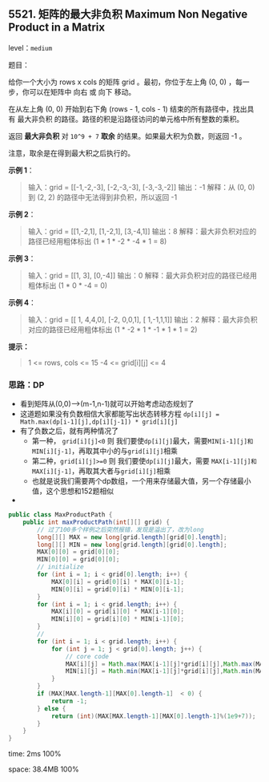 ## 5521. 矩阵的最大非负积 Maximum Non Negative Product in a Matrix

level：`medium`

题目：

给你一个大小为 rows x cols 的矩阵 grid 。最初，你位于左上角 (0, 0) ，每一步，你可以在矩阵中 向右 或 向下 移动。

在从左上角 (0, 0) 开始到右下角 (rows - 1, cols - 1) 结束的所有路径中，找出具有 最大非负积 的路径。路径的积是沿路径访问的单元格中所有整数的乘积。

返回 **最大非负积** 对 `10^9 + 7` **取余** 的结果。如果最大积为负数，则返回 -1 。

注意，取余是在得到最大积之后执行的。

 

**示例 1**：

> 输入：grid = [[-1,-2,-3],
>              [-2,-3,-3],
>              [-3,-3,-2]]
> 输出：-1
> 解释：从 (0, 0) 到 (2, 2) 的路径中无法得到非负积，所以返回 -1

**示例 2**：

> 输入：grid = [[1,-2,1],
>              [1,-2,1],
>              [3,-4,1]]
> 输出：8
> 解释：最大非负积对应的路径已经用粗体标出 (1 * 1 * -2 * -4 * 1 = 8)

**示例 3**：

> 输入：grid = [[1, 3],
>              [0,-4]]
> 输出：0
> 解释：最大非负积对应的路径已经用粗体标出 (1 * 0 * -4 = 0)

**示例 4**：

> 输入：grid = [[ 1, 4,4,0],
>              [-2, 0,0,1],
>              [ 1,-1,1,1]]
> 输出：2
> 解释：最大非负积对应的路径已经用粗体标出 (1 * -2 * 1 * -1 * 1 * 1 = 2)

**提示：**

> 1 <= rows, cols <= 15
> -4 <= grid[i][j] <= 4



### 思路：DP

- 看到矩阵从(0,0)-->(m-1,n-1)就可以开始考虑动态规划了
- 这道题如果没有负数相信大家都能写出状态转移方程 `dp[i][j] = Math.max(dp[i-1][j],dp[i][j-1]) * grid[i][j]`
- 有了负数之后，就有两种情况了
  - 第一种， `grid[i][j]<0` 则 我们要使`dp[i][j]`最大，需要`MIN[i-1][j]和MIN[i][j-1]`，再取其中小的与`grid[i][j]`相乘
  - 第二种，`grid[i][j]>=0` 则 我们要使`dp[i][j]`最大，需要 `MAX[i-1][j]和MAX[i][j-1]`，再取其大者与`grid[i][j]`相乘
  - 也就是说我们需要两个dp数组，一个用来存储最大值，另一个存储最小值，这个思想和152题相似
- 

```java
public class MaxProductPath {
    public int maxProductPath(int[][] grid) {
        // 过了100多个样例之后突然报错，发现是溢出了，改为long
        long[][] MAX = new long[grid.length][grid[0].length];
        long[][] MIN = new long[grid.length][grid[0].length];
        MAX[0][0] = grid[0][0];
        MIN[0][0] = grid[0][0];
        // initialize
        for (int i = 1; i < grid[0].length; i++) {
            MAX[0][i] = grid[0][i] * MAX[0][i-1];
            MIN[0][i] = grid[0][i] * MIN[0][i-1];
        }
        for (int i = 1; i < grid.length; i++) {
            MAX[i][0] = grid[i][0] * MAX[i-1][0];
            MIN[i][0] = grid[i][0] * MIN[i-1][0];
        }
        //
        for (int i = 1; i < grid.length; i++) {
            for (int j = 1; j < grid[0].length; j++) {
                // core code
                MAX[i][j] = Math.max(MAX[i-1][j]*grid[i][j],Math.max(MAX[i][j-1]*grid[i][j],Math.max(MIN[i-1][j]*grid[i][j],MIN[i][j-1]*grid[i][j])));
                MIN[i][j] = Math.min(MAX[i-1][j]*grid[i][j],Math.min(MAX[i][j-1]*grid[i][j],Math.min(MIN[i-1][j]*grid[i][j],MIN[i][j-1]*grid[i][j])));
            }
        }
        if (MAX[MAX.length-1][MAX[0].length-1]  < 0) {
            return -1;
        } else {
            return (int)(MAX[MAX.length-1][MAX[0].length-1]%(1e9+7));
        }
    }
}

```

time: 2ms 100%

space: 38.4MB 100%